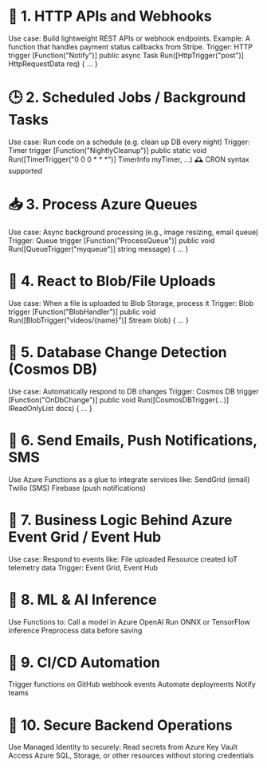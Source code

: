 # 🚀 1. HTTP APIs and Webhooks
Use case: Build lightweight REST APIs or webhook endpoints.
Example: A function that handles payment status callbacks from Stripe.
Trigger: HTTP trigger
[Function("Notify")]
public async Task<HttpResponseData> Run([HttpTrigger("post")] HttpRequestData req) { ... }


# 🕒 2. Scheduled Jobs / Background Tasks
Use case: Run code on a schedule (e.g. clean up DB every night)
Trigger: Timer trigger
[Function("NightlyCleanup")]
public static void Run([TimerTrigger("0 0 0 * * *")] TimerInfo myTimer, ...)
🕰 CRON syntax supported


# 📥 3. Process Azure Queues
Use case: Async background processing (e.g., image resizing, email queue)
Trigger: Queue trigger
[Function("ProcessQueue")]
public void Run([QueueTrigger("myqueue")] string message) { ... }



# 🔔 4. React to Blob/File Uploads
Use case: When a file is uploaded to Blob Storage, process it
Trigger: Blob trigger
[Function("BlobHandler")]
public void Run([BlobTrigger("videos/{name}")] Stream blob) { ... }


# 🔗 5. Database Change Detection (Cosmos DB)
Use case: Automatically respond to DB changes
Trigger: Cosmos DB trigger
[Function("OnDbChange")]
public void Run([CosmosDBTrigger(...)] IReadOnlyList<Document> docs) { ... }


# 📨 6. Send Emails, Push Notifications, SMS
Use Azure Functions as a glue to integrate services like:
SendGrid (email)
Twilio (SMS)
Firebase (push notifications)


# 💼 7. Business Logic Behind Azure Event Grid / Event Hub
Use case: Respond to events like:
File uploaded
Resource created
IoT telemetry data
Trigger: Event Grid, Event Hub


# 🧠 8. ML & AI Inference
Use Functions to:
Call a model in Azure OpenAI
Run ONNX or TensorFlow inference
Preprocess data before saving


# 🤖 9. CI/CD Automation
Trigger functions on GitHub webhook events
Automate deployments
Notify teams


# 🔐 10. Secure Backend Operations
Use Managed Identity to securely:
Read secrets from Azure Key Vault
Access Azure SQL, Storage, or other resources without storing credentials